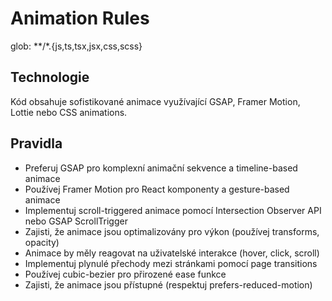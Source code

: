 # Animation Rules

glob: **/*.{js,ts,tsx,jsx,css,scss}

## Technologie
Kód obsahuje sofistikované animace využívající GSAP, Framer Motion, Lottie nebo CSS animations.

## Pravidla
- Preferuj GSAP pro komplexní animační sekvence a timeline-based animace
- Používej Framer Motion pro React komponenty a gesture-based animace
- Implementuj scroll-triggered animace pomocí Intersection Observer API nebo GSAP ScrollTrigger
- Zajisti, že animace jsou optimalizovány pro výkon (používej transforms, opacity)
- Animace by měly reagovat na uživatelské interakce (hover, click, scroll)
- Implementuj plynulé přechody mezi stránkami pomocí page transitions
- Používej cubic-bezier pro přirozené ease funkce
- Zajisti, že animace jsou přístupné (respektuj prefers-reduced-motion) 